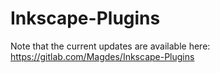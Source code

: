 # Inkscape-Plugins
Note that the current updates are available here:
https://gitlab.com/Magdes/Inkscape-Plugins

